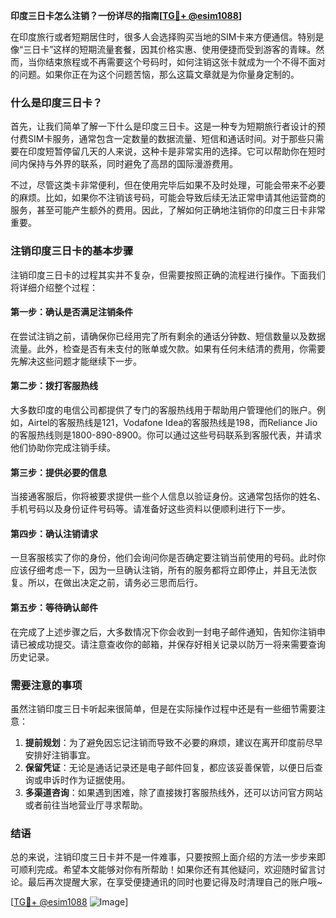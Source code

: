**印度三日卡怎么注销？一份详尽的指南[[TG💪+ @esim1088](https://t.me/s/esim1088)]**

在印度旅行或者短期居住时，很多人会选择购买当地的SIM卡来方便通信。特别是像“三日卡”这样的短期流量套餐，因其价格实惠、使用便捷而受到游客的青睐。然而，当你结束旅程或不再需要这个号码时，如何注销这张卡就成为一个不得不面对的问题。如果你正在为这个问题苦恼，那么这篇文章就是为你量身定制的。

### 什么是印度三日卡？

首先，让我们简单了解一下什么是印度三日卡。这是一种专为短期旅行者设计的预付费SIM卡服务，通常包含一定数量的数据流量、短信和通话时间。对于那些只需要在印度短暂停留几天的人来说，这种卡是非常实用的选择。它可以帮助你在短时间内保持与外界的联系，同时避免了高昂的国际漫游费用。

不过，尽管这类卡非常便利，但在使用完毕后如果不及时处理，可能会带来不必要的麻烦。比如，如果你不注销该号码，可能会导致后续无法正常申请其他运营商的服务，甚至可能产生额外的费用。因此，了解如何正确地注销你的印度三日卡非常重要。

### 注销印度三日卡的基本步骤

注销印度三日卡的过程其实并不复杂，但需要按照正确的流程进行操作。下面我们将详细介绍整个过程：

#### 第一步：确认是否满足注销条件
在尝试注销之前，请确保你已经用完了所有剩余的通话分钟数、短信数量以及数据流量。此外，检查是否有未支付的账单或欠款。如果有任何未结清的费用，你需要先解决这些问题才能继续下一步。

#### 第二步：拨打客服热线
大多数印度的电信公司都提供了专门的客服热线用于帮助用户管理他们的账户。例如，Airtel的客服热线是121，Vodafone Idea的客服热线是198，而Reliance Jio的客服热线则是1800-890-8900。你可以通过这些号码联系到客服代表，并请求他们协助你完成注销手续。

#### 第三步：提供必要的信息
当接通客服后，你将被要求提供一些个人信息以验证身份。这通常包括你的姓名、手机号码以及身份证件号码等。请准备好这些资料以便顺利进行下一步。

#### 第四步：确认注销请求
一旦客服核实了你的身份，他们会询问你是否确定要注销当前使用的号码。此时你应该仔细考虑一下，因为一旦确认注销，所有的服务都将立即停止，并且无法恢复。所以，在做出决定之前，请务必三思而后行。

#### 第五步：等待确认邮件
在完成了上述步骤之后，大多数情况下你会收到一封电子邮件通知，告知你注销申请已被成功提交。请注意查收你的邮箱，并保存好相关记录以防万一将来需要查询历史记录。

### 需要注意的事项

虽然注销印度三日卡听起来很简单，但是在实际操作过程中还是有一些细节需要注意：

1. **提前规划**：为了避免因忘记注销而导致不必要的麻烦，建议在离开印度前尽早安排好注销事宜。
2. **保留凭证**：无论是通话记录还是电子邮件回复，都应该妥善保管，以便日后查询或申诉时作为证据使用。
3. **多渠道咨询**：如果遇到困难，除了直接拨打客服热线外，还可以访问官方网站或者前往当地营业厅寻求帮助。

### 结语

总的来说，注销印度三日卡并不是一件难事，只要按照上面介绍的方法一步步来即可顺利完成。希望本文能够对你有所帮助！如果你还有其他疑问，欢迎随时留言讨论。最后再次提醒大家，在享受便捷通讯的同时也要记得及时清理自己的账户哦~

[[TG💪+ @esim1088](https://t.me/s/esim1088) ![Image](https://i.postimg.cc/4NQfJmqS/Snipaste-2025-05-13-00-14-12.png)]